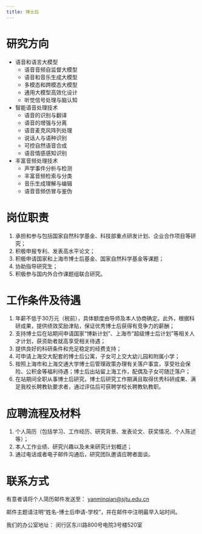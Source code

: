 ```yaml
---
title: 博士后
---
```



# 研究方向

- 语音和语言大模型
    - 语音音频自监督大模型
    - 语音和音乐生成大模型
    - 多模态和跨模态大模型
    - 通用大模型高效化设计
    - 听觉信号处理与脑认知
- 智能语音处理技术
    - 语音的识别与翻译
    - 语音的增强与分离
    - 语音麦克风阵列处理
    - 说话人与语种识别
    - 可控自然语音合成
    - 语音情感感知识别
- 丰富音频处理技术
    - 声学事件分析与检测
    - 丰富音频检索与分类
    - 音乐生成理解与编辑
    - 语音音频仿冒与鉴伪

# 岗位职责

1. 承担和参与包括国家自然科学基金、科技部重点研发计划、企业合作项目等研究；
2. 积极申报专利、发表高水平论文；
3. 积极申请国家和上海市博士后基金、国家自然科学基金等课题；
4. 协助指导研究生；
5. 积极参与国内外合作课题组联合研究。

# 工作条件及待遇

1. 年薪不低于30万元（税前），具体额度由导师及本人协商确定。此外，根据科研成果，提供绩效奖励津贴，保证优秀博士后获得有竞争力的薪酬；
2. 支持博士后在站期间申请国家“博新计划”、上海市“超级博士后计划”等相关人才计划，获资助者就高享受相关待遇；
3. 提供良好的科研条件和充足稳定的经费支持；
4. 可申请上海交大配套的博士后公寓，子女可上交大幼儿园和附属小学；
5. 按照上海市和上海交通大学博士后管理政策办理有关落户事宜，享受社会保险、公积金等福利待遇；博士后出站留上海工作，配偶及子女可随迁落户；
6. 在站期间全职从事博士后研究，博士后研究工作期满且取得优秀科研成果、满足我校长聘教轨要求者，通过评估后可获聘学校长聘教轨教职。

# 应聘流程及材料

1. 个人简历（包括学习、工作经历、研究背景、发表论文、获奖情况、个人陈述等）；
2. 本人工作业绩、研究兴趣以及未来研究计划概述；
3. 通过电话或者电子邮件沟通后，研究团队邀请应聘者面谈。

# 联系方式

有意者请将个人简历邮件发送至： yanminqian@sjtu.edu.cn 

邮件主题请注明“姓名-博士后申请-学校”，并在邮件中注明最早入站时间。

我们的办公室地址： 闵行区东川路800号电院3号楼520室
